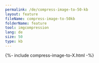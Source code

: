 ```yaml
---
permalink: /de/compress-image-to-50-kb
layout: feature
fileName: compress-image-to-50kb
folderName: feature
tool: imgcompression
lang: de
size: 50
type: kb
---
```


{%- include compress-image-to-X.html -%}
